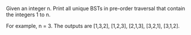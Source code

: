 Given an integer n. Print all unique BSTs in pre-order traversal that contain the integers 1 to n.

For example, n = 3. The outputs are [1,3,2], [1,2,3], [2,1,3], [3,2,1], [3,1,2].
